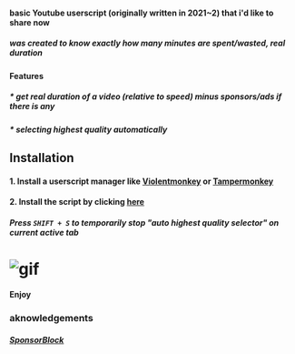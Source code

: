 #### basic Youtube userscript (originally written in 2021~2) that i'd like to share now

##### was created to know exactly how many minutes are spent/wasted, real duration

#### Features

##### * get real duration of a video (relative to speed) minus sponsors/ads if there is any

##### * selecting highest quality automatically

## Installation

#### 1. Install a userscript manager like [Violentmonkey](https://violentmonkey.github.io/get-it/) or [Tampermonkey](https://www.tampermonkey.net/)

#### 2. Install the script by clicking [here](https://github.com/optionsx/youtubeModification/raw/main/relativeToSpeed.user.js)

##### Press `SHIFT + S` to temporarily stop "auto highest quality selector" on current active tab

# ![gif](https://files.catbox.moe/z75nfq.gif)

#### Enjoy

### aknowledgements

##### [SponsorBlock](https://sponsor.ajay.app/)
